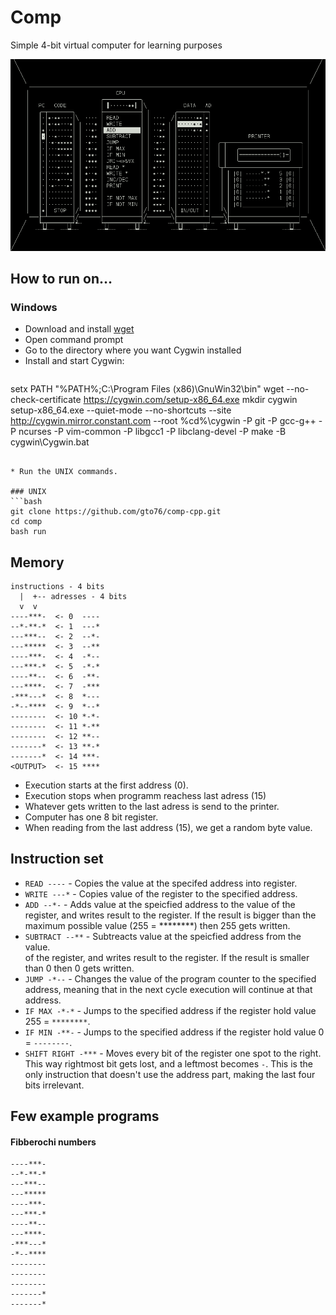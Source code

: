 Comp
====

Simple 4-bit virtual computer for learning purposes

![screenshot](doc/screenshot.png)

How to run on…
--------------

### Windows

* Download and install [wget](http://sourceforge.net/projects/gnuwin32/files/wget/1.11.4-1/wget-1.11.4-1-setup.exe/download)
* Open command prompt
* Go to the directory where you want Cygwin installed
* Install and start Cygwin:

>```bat
setx PATH "%PATH%;C:\Program Files (x86)\GnuWin32\bin"
wget --no-check-certificate https://cygwin.com/setup-x86_64.exe
mkdir cygwin
setup-x86_64.exe --quiet-mode --no-shortcuts --site http://cygwin.mirror.constant.com --root %cd%\cygwin -P git -P gcc-g++ -P ncurses -P vim-common -P libgcc1 -P libclang-devel -P make -B
cygwin\Cygwin.bat
```

* Run the UNIX commands. 

### UNIX
```bash
git clone https://github.com/gto76/comp-cpp.git
cd comp
bash run
```


Memory
------
```
instructions - 4 bits
  |  +-- adresses - 4 bits
  v  v
----***-  <- 0  ----
--*-**-*  <- 1  ---*
---***--  <- 2  --*-
---*****  <- 3  --**
----***-  <- 4  -*--
---***-*  <- 5  -*-*
----**--  <- 6  -**-
---****-  <- 7  -***
-***---*  <- 8  *---
-*--****  <- 9  *--*
--------  <- 10 *-*-
--------  <- 11 *-**
--------  <- 12 **--
-------*  <- 13 **-*
-------*  <- 14 ***-
<OUTPUT>  <- 15 ****
```

* Execution starts at the first address (0). 
* Execution stops when programm reachess last adress (15)
* Whatever gets written to the last adress is send to the printer.
* Computer has one 8 bit register.
* When reading from the last address (15), we get a random byte value.

Instruction set
---------------

* `READ ----` - Copies the value at the specifed address into
register.  
* `WRITE ---*` - Copies value of the register to the specified
address.  
* `ADD --*-` - Adds value at the speicfied address to the value
of the register, and writes result to the register. If the result is bigger than the maximum possible value (255 = ********) then 255 gets written.  
* `SUBTRACT --**` - Subtreacts value at the speicfied address from the value.  
of the register, and writes result to the register. If the result is smaller than 0 then 0 gets written.  
* `JUMP -*--`  - Changes the value of the program counter to the
specified address, meaning that in the next cycle execution will
continue at that address.
* `IF MAX -*-*` - Jumps to the specified address if the register
hold value 255 = `********`.  
* `IF MIN -**-` - Jumps to the specified address if the register
hold value 0 = `--------`.  
* `SHIFT RIGHT -***` - Moves every bit of the register one spot
to the right. This way rightmost bit gets lost, and a leftmost
becomes `-`. This is the only instruction that doesn't use the
address part, making the last four bits irrelevant.  


Few example programs
--------------------

#### Fibberochi numbers
```
----***-
--*-**-*
---***--
---*****
----***-
---***-*
----**--
---****-
-***---*
-*--****
--------
--------
--------
-------*
-------*
```


